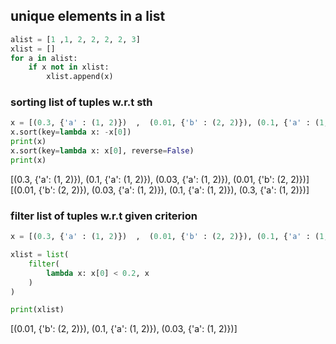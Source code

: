 ## unique elements in a list
```py
alist = [1 ,1, 2, 2, 2, 2, 3]
xlist = []
for a in alist:
    if x not in xlist:
        xlist.append(x)   
```

### sorting list of tuples w.r.t sth
```py
x = [(0.3, {'a' : (1, 2)})  ,  (0.01, {'b' : (2, 2)}), (0.1, {'a' : (1, 2)}), (0.03, {'a' : (1, 2)})]
x.sort(key=lambda x: -x[0])
print(x)
x.sort(key=lambda x: x[0], reverse=False)
print(x)
```
[(0.3, {'a': (1, 2)}), (0.1, {'a': (1, 2)}), (0.03, {'a': (1, 2)}), (0.01, {'b': (2, 2)})]
[(0.01, {'b': (2, 2)}), (0.03, {'a': (1, 2)}), (0.1, {'a': (1, 2)}), (0.3, {'a': (1, 2)})]
### filter list of tuples w.r.t given criterion
```py
x = [(0.3, {'a' : (1, 2)})  ,  (0.01, {'b' : (2, 2)}), (0.1, {'a' : (1, 2)}), (0.03, {'a' : (1, 2)})]

xlist = list(
    filter(
        lambda x: x[0] < 0.2, x
    )
)

print(xlist)
```
[(0.01, {'b': (2, 2)}), (0.1, {'a': (1, 2)}), (0.03, {'a': (1, 2)})]
